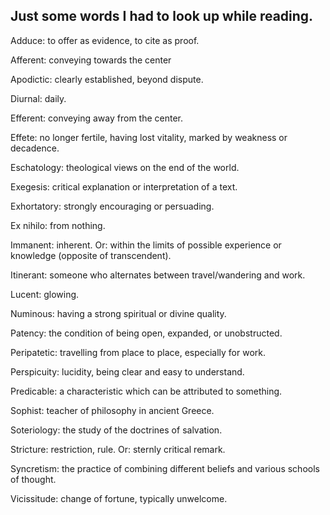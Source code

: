 ## Just some words I had to look up while reading.

Adduce: to offer as evidence, to cite as proof.

Afferent: conveying towards the center

Apodictic: clearly established, beyond dispute.

Diurnal: daily.

Efferent: conveying away from the center.

Effete: no longer fertile, having lost vitality, marked by weakness or decadence.

Eschatology: theological views on the end of the world.

Exegesis: critical explanation or interpretation of a text.

Exhortatory: strongly encouraging or persuading.

Ex nihilo: from nothing.

Immanent: inherent. Or: within the limits of possible experience or knowledge (opposite of transcendent).

Itinerant: someone who alternates between travel/wandering and work.

Lucent: glowing.

Numinous: having a strong spiritual or divine quality.

Patency: the condition of being open, expanded, or unobstructed.

Peripatetic: travelling from place to place, especially for work.

Perspicuity: lucidity, being clear and easy to understand.

Predicable: a characteristic which can be attributed to something.

Sophist: teacher of philosophy in ancient Greece.

Soteriology: the study of the doctrines of salvation.

Stricture: restriction, rule. Or: sternly critical remark.

Syncretism: the practice of combining different beliefs and various schools of thought.

Vicissitude: change of fortune, typically unwelcome.
